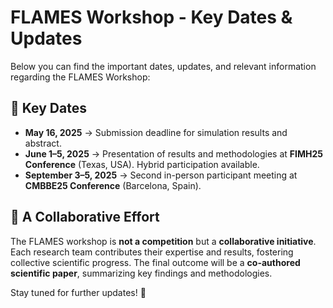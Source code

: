 # FLAMES Workshop - Key Dates & Updates

Below you can find the important dates, updates, and relevant information regarding the FLAMES Workshop:

## 📅 **Key Dates**

- **May 16, 2025** → Submission deadline for simulation results and abstract.
- **June 1–5, 2025** → Presentation of results and methodologies at **FIMH25 Conference** (Texas, USA). Hybrid participation available.
- **September 3–5, 2025** → Second in-person participant meeting at **CMBBE25 Conference** (Barcelona, Spain).

## 🤝 **A Collaborative Effort**

The FLAMES workshop is **not a competition** but a **collaborative initiative**. Each research team contributes their expertise and results, fostering collective scientific progress. The final outcome will be a **co-authored scientific paper**, summarizing key findings and methodologies.

Stay tuned for further updates! 🚀
